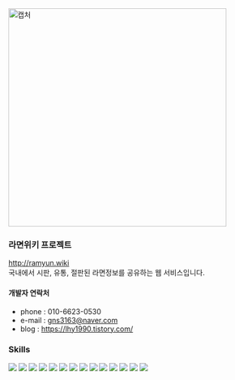 <img width="430" alt="캡처" src="https://user-images.githubusercontent.com/44134757/144950849-d17892e4-14cf-4734-95e0-aeb128486ea7.PNG">

### 라면위키 프로젝트
http://ramyun.wiki  
국내에서 시판, 유통, 절판된 라면정보를 공유하는 웹 서비스입니다. 

#### 개발자 연락처
- phone : 010-6623-0530
- e-mail : gns3163@naver.com
- blog : https://lhy1990.tistory.com/  
### __Skills__  
<img src="https://img.shields.io/badge/JAVA-007396?style=flat&logo=Java&logoColor=ffffff"/> <img src="https://img.shields.io/badge/Spring-6DB33F?style=flat&logo=Spring&logoColor=ffffff"/> <img src="https://img.shields.io/badge/Apache Maven-C71A36?style=flat&logo=Apache Maven&logoColor=ffffff"/>
<img src="https://img.shields.io/badge/Mybatis-0085CA?style=flat&logo=CircleCI&logoColor=ffffff"/> <img src="https://img.shields.io/badge/JSP-F9A03C?style=flat&logo=Java&logoColor=ffffff"/> <img src="https://img.shields.io/badge/C-0288D1?style=flat&logo=C&logoColor=ffffff"/> <img src="https://img.shields.io/badge/HTML5-E34F26?style=flat&logo=HTML5&logoColor=ffffff"/> <img src="https://img.shields.io/badge/CSS3-1572B6?style=flat&logo=CSS3&logoColor=ffffff"/> <img src="https://img.shields.io/badge/jQuery-0769AD?style=flat&logo=jQuery&logoColor=ffffff"/> <img src="https://img.shields.io/badge/javascript-F7DF1E?style=flat&logo=javascript&logoColor=ffffff"/> <img src="https://img.shields.io/badge/MySQL-4479A1?style=flat&logo=MySQL&logoColor=ffffff"/> <img src="https://img.shields.io/badge/Apache Tomcat-F8DC75?style=flat&logo=Apache Tomcat&logoColor=ffffff"/> <img src="https://img.shields.io/badge/CentOS-262577?style=flat&logo=CentOS&logoColor=ffffff"/> <img src="https://img.shields.io/badge/naver cloud flaform-2F8D46?style=flat&logo=Cloudways&logoColor=ffffff"/>

